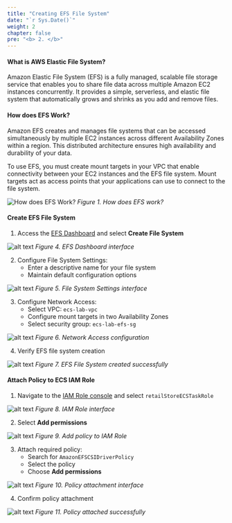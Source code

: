 ```yaml
---
title: "Creating EFS File System"
date: "`r Sys.Date()`"
weight: 2
chapter: false
pre: "<b> 2. </b>"
---
```


#### What is AWS Elastic File System?

Amazon Elastic File System (EFS) is a fully managed, scalable file storage service that enables you to share file data across multiple Amazon EC2 instances concurrently. It provides a simple, serverless, and elastic file system that automatically grows and shrinks as you add and remove files.

#### How does EFS Work?

Amazon EFS creates and manages file systems that can be accessed simultaneously by multiple EC2 instances across different Availability Zones within a region. This distributed architecture ensures high availability and durability of your data.

To use EFS, you must create mount targets in your VPC that enable connectivity between your EC2 instances and the EFS file system. Mount targets act as access points that your applications can use to connect to the file system.

![How does EFS Work?](/images/2-efs-volume-with-fargate/image.png)
*Figure 1. How does EFS work?*

#### Create EFS File System

1. Access the [EFS Dashboard](https://console.aws.amazon.com/efs/home/file-systems) and select **Create File System**

![alt text](/images/1-prerequisites/image-2.png)
*Figure 4. EFS Dashboard interface*

2. Configure File System Settings:
   - Enter a descriptive name for your file system
   - Maintain default configuration options

![alt text](/images/1-prerequisites/image-3.png)
*Figure 5. File System Settings interface*

3. Configure Network Access:
   - Select VPC: `ecs-lab-vpc`
   - Configure mount targets in two Availability Zones
   - Select security group: `ecs-lab-efs-sg`

![alt text](/images/1-prerequisites/image-4.png)
*Figure 6. Network Access configuration*

4. Verify EFS file system creation

![alt text](/images/1-prerequisites/image-5.png)
*Figure 7. EFS File System created successfully*

#### Attach Policy to ECS IAM Role

1. Navigate to the [IAM Role console](console.aws.amazon.com/iam/home?roles) and select `retailStoreECSTaskRole`

![alt text](/images/1-prerequisites/image-6.png)
*Figure 8. IAM Role interface*

2. Select **Add permissions**

![alt text](/images/1-prerequisites/image-7.png)
*Figure 9. Add policy to IAM Role*

3. Attach required policy:
   - Search for `AmazonEFSCSIDriverPolicy`
   - Select the policy
   - Choose **Add permissions**

![alt text](/images/1-prerequisites/image-8.png)
*Figure 10. Policy attachment interface*

4. Confirm policy attachment

![alt text](/images/1-prerequisites/image-9.png)
*Figure 11. Policy attached successfully*